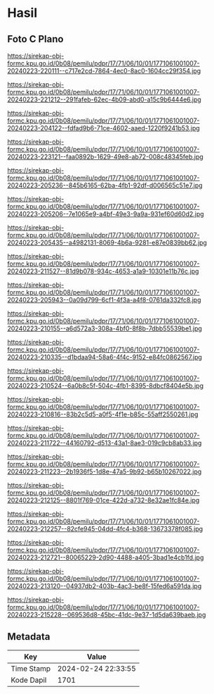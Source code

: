 # Hasil

## Foto C Plano

https://sirekap-obj-formc.kpu.go.id/0b08/pemilu/pdpr/17/71/06/10/01/1771061001007-20240223-220111--c717e2cd-7864-4ec0-8ac0-1604cc29f354.jpg

https://sirekap-obj-formc.kpu.go.id/0b08/pemilu/pdpr/17/71/06/10/01/1771061001007-20240223-221212--291fafeb-62ec-4b09-abd0-a15c9b6444e6.jpg

https://sirekap-obj-formc.kpu.go.id/0b08/pemilu/pdpr/17/71/06/10/01/1771061001007-20240223-204122--fdfad9b6-71ce-4602-aaed-1220f9241b53.jpg

https://sirekap-obj-formc.kpu.go.id/0b08/pemilu/pdpr/17/71/06/10/01/1771061001007-20240223-223121--faa0892b-1629-49e8-ab72-008c48345feb.jpg

https://sirekap-obj-formc.kpu.go.id/0b08/pemilu/pdpr/17/71/06/10/01/1771061001007-20240223-205236--845b6165-62ba-4fb1-92df-d006565c51e7.jpg

https://sirekap-obj-formc.kpu.go.id/0b08/pemilu/pdpr/17/71/06/10/01/1771061001007-20240223-205206--7e1065e9-a4bf-49e3-9a9a-931ef60d60d2.jpg

https://sirekap-obj-formc.kpu.go.id/0b08/pemilu/pdpr/17/71/06/10/01/1771061001007-20240223-205435--a4982131-8069-4b6a-9281-e87e0839bb62.jpg

https://sirekap-obj-formc.kpu.go.id/0b08/pemilu/pdpr/17/71/06/10/01/1771061001007-20240223-211527--81d9b078-934c-4653-a1a9-10301e11b76c.jpg

https://sirekap-obj-formc.kpu.go.id/0b08/pemilu/pdpr/17/71/06/10/01/1771061001007-20240223-205943--0a09d799-6cf1-4f3a-a4f8-0761da332fc8.jpg

https://sirekap-obj-formc.kpu.go.id/0b08/pemilu/pdpr/17/71/06/10/01/1771061001007-20240223-210155--a6d572a3-308a-4bf0-8f8b-7dbb55539be1.jpg

https://sirekap-obj-formc.kpu.go.id/0b08/pemilu/pdpr/17/71/06/10/01/1771061001007-20240223-210335--d1bdaa94-58a6-4f4c-9152-e84fc0862567.jpg

https://sirekap-obj-formc.kpu.go.id/0b08/pemilu/pdpr/17/71/06/10/01/1771061001007-20240223-210524--6a0b8c5f-504c-4fb1-8395-8dbcf8404e5b.jpg

https://sirekap-obj-formc.kpu.go.id/0b08/pemilu/pdpr/17/71/06/10/01/1771061001007-20240223-210816--83b2c5d5-a0f5-4f1e-b85c-55aff2550261.jpg

https://sirekap-obj-formc.kpu.go.id/0b08/pemilu/pdpr/17/71/06/10/01/1771061001007-20240223-211722--44160792-d513-43a1-8ae3-019c9cb8ab33.jpg

https://sirekap-obj-formc.kpu.go.id/0b08/pemilu/pdpr/17/71/06/10/01/1771061001007-20240223-211223--2b1936f5-1d8e-47a5-9b92-b65b10267022.jpg

https://sirekap-obj-formc.kpu.go.id/0b08/pemilu/pdpr/17/71/06/10/01/1771061001007-20240223-212125--8801f769-01ce-422d-a732-8e32ae1fc84e.jpg

https://sirekap-obj-formc.kpu.go.id/0b08/pemilu/pdpr/17/71/06/10/01/1771061001007-20240223-212257--82cfe945-04dd-4fc4-b368-13673378f085.jpg

https://sirekap-obj-formc.kpu.go.id/0b08/pemilu/pdpr/17/71/06/10/01/1771061001007-20240223-212721--80065229-2d90-4488-a405-3bad1e4cb1fd.jpg

https://sirekap-obj-formc.kpu.go.id/0b08/pemilu/pdpr/17/71/06/10/01/1771061001007-20240223-213120--04937db2-403b-4ac3-be8f-15fed6a591da.jpg

https://sirekap-obj-formc.kpu.go.id/0b08/pemilu/pdpr/17/71/06/10/01/1771061001007-20240223-215228--069536d8-45bc-41dc-9e37-1d5da639baeb.jpg


## Metadata

| Key        | Value               |
| ---------- | ------------------- |
| Time Stamp | 2024-02-24 22:33:55 |
| Kode Dapil | 1701                |



